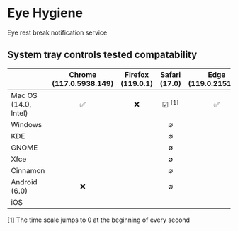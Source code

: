 # Eye Hygiene

Eye rest break notification service

## System tray controls tested compatability

|                      | Chrome (117.0.5938.149) | Firefox (119.0.1) |  Safari (17.0)   | Edge (119.0.2151.58) | Opera (104.0.4944.54) |
|:---------------------|:-----------------------:|:-----------------:|:----------------:|:--------------------:|:---------------------:|
| Mac OS (14.0, Intel) |            ✅            |         ❌         | ☑ <sup>[1]</sup> |          ✅           |           ✅           |
| Windows              |                         |                   |        ∅         |                      |                       |
| KDE                  |                         |                   |        ∅         |                      |                       |
| GNOME                |                         |                   |        ∅         |                      |                       |
| Xfce                 |                         |                   |        ∅         |                      |                       |
| Cinnamon             |                         |                   |        ∅         |                      |                       |
| Android (6.0)        |            ❌            |                   |        ∅         |                      |                       |
| iOS                  |                         |                   |                  |                      |                       |

[1] The time scale jumps to 0 at the beginning of every second
